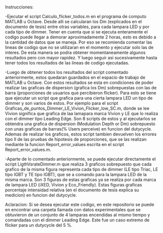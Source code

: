 Instrucciones:

-Ejecutar el script Calculo_flicker_todos.m en el programa de computo MATLAB u Octave. Desde alli se calcularan los Dm (explicados en el documento de tesis) entre otras variables, para cada lampara LED y por cada tipo de dimmer. Tener en cuenta que si se ejecuta enteramente el codigo puede llegar a demorar aproximadamente 2 horas, esto es debido a la cantidad de datos que se maneja. Por eso se recomienda comentar las lineas de codigo que no se utilizaran en el momento y ejecutar solo las de interes. De esta manera se podra obtener momentaneamente algunos resultados pero con mayor rapidez. 
Y luego seguir asi sucesivamente hasta tener todos los resultados de las lineas de codigo ejecutadas.

-Luego de obtener todos los resultados del script comentado anteriormente, estos quedaran guardados en el espacio de trabajo de MATLAB u Octave. Con estos resultados se esta en condiciones de poder realizar las graficas de dispersion (grafica los Dm) sobrepuestas con 
las de barra (proporciones de usuarios que percibieron flicker). Para esto se tiene que ejecutar un script que grafica para una cierta lampara LED un tipo de dimmer y son varios de estos. Por ejemplo para el script Graficas_de_puntos_Dimmer_LE_Vivion_Flicker_low_SC.m, 
donde se lee Vivion significa que grafica de laa lamapara marca Vivion y LE que lo realiza con el dimmer tipo Leading Edge. Son 8 scripts de estos y al ejecutarlos se obtendra una grafica de dispersion (Modulation Depth or Dm) sobrepuesto con unas graficas de 
barras(% Users perceive) en funcion del dutycycle. Ademas de realizar los graficos, estos script tambien devuelven los errores tipo II de las pruebas de hipotesis de proporciones, que se las realizan mediante la funcion Report_error_values escrita en el script Report_error_values.m.

-Aparte de lo comentado anteriormente, se puede ejecutar directamente el script LigthVsrateDimmer.m que realiza 3 graficos sobrepuesto que cada grafico de la misma figura representa cada tipo de dimmer (LE tipo Triac, LE tipo IGBT y TE tipo IGBT), que se a comando para la  lampara LED de la misma marca. Son 3 figuras de estas graficas ya se realiza por cada marca de lampara LED (iXED, Vivion y Eco_Friendly). Estas figuras graficas porcentaje intensidad relativa (en el documento de tesis explica su medicion) en funcion del dutycycle.

Aclaracion: Si se desea ejecutar este codigo,  en este repositorio se puede en encontrar una carpeta llamada con datos experimentales que se obtuvieron de un conjunto de 4 lamparas encendidas al mismo tiempo y comandadas con el dimmer Leading Edge. Este fue un caso extremo 
de flicker para un dutycycle del 5 %.
